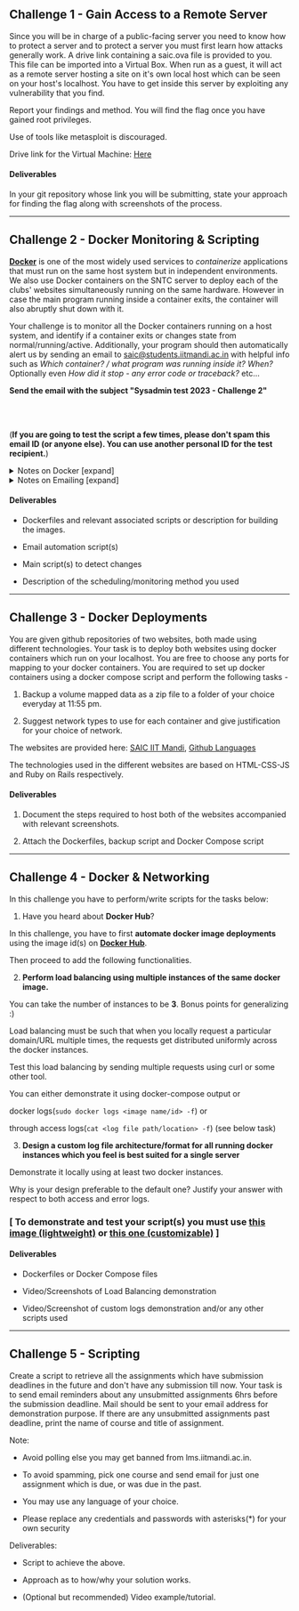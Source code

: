 ## Challenge 1 - Gain Access to a Remote Server

  
  

Since you will be in charge of a public-facing server you need to know how to protect a server and to protect a server you must first learn how attacks generally work. A drive link containing a saic.ova file is provided to you. This file can be imported into a Virtual Box. When run as a guest, it will act as a remote server hosting a site on it's own local host which can be seen on your host's localhost. You have to get inside this server by exploiting any vulnerability that you find.

  

Report your findings and method. You will find the flag once you have gained root privileges.

  

Use of tools like metasploit is discouraged.

  

Drive link for the Virtual Machine: [Here](https://drive.google.com/file/d/1DncHl1FfJnJfToHQWwuAMuEJkWQGN98f/view?usp=sharing)

  

#### Deliverables

  

In your git repository whose link you will be submitting, state your approach for finding the flag along with screenshots of the process.

  
  

-----------------------------------------------------

## Challenge 2 - Docker Monitoring & Scripting

  

[**Docker**](https://www.docker.com/resources/what-container/) is one of the most widely used services to _containerize_ applications that must run on the same host system but in independent environments. We also use Docker containers on the SNTC server to deploy each of the clubs' websites simultaneously running on the same hardware. However in case the main program running inside a container exits, the container will also abruptly shut down with it.

  

Your challenge is to monitor all the Docker containers running on a host system, and identify if a container exits or changes state from normal/running/active. Additionally, your program should then automatically alert us by sending an email to saic@students.iitmandi.ac.in with helpful info such as _Which container? / what program was running inside it? When?_ Optionally even _How did it stop - any error code or traceback?_ etc...<br>

**Send the email with the subject "Sysadmin test 2023 - Challenge 2"**

<br><br>

(**If you are going to test the script a few times, please don't spam this email ID (or anyone else). You can use another personal ID for the test recipient.**)

  

<details>

<summary>Notes on Docker [expand]</summary>

If you have never heard anything about how docker works before, here are 3 questions that may help guide you - <ul>

<li>What is an <i>Image</i> vs. <i>Container</i> ?</li>

<li>Virtual Environment (e.g. Python's venv or anaconda) <i>vs.</i> Container (Docker etc..) <i>vs.</i> a Virtual Machine (Oracle VBox, etc...)</li>

<li>What is a <code>Dockerfile</code> ?</li>

</ul>

<p>We aren't asking you to deploy any specific service/container in this problem. You can create your own Docker images of any kind, or even just pull some from the <a  href="https://hub.docker.com/search?q=">Docker Hub</a> and run those. Maybe you insert a script that automatically exits after some time, or you can stop the container manually during testing to check if your monitoring script works.</p>

</details>

  

<details>

<summary>Notes on Emailing [expand]</summary>

You will likely need credentials of a <i>trusted</i> SMTP server/relay to send email that will actually be accepted and downloaded to any inbox. You may use any service that is publicly available. There are free accounts on some mailing services that are feasible to create, or even Gmail allows you to use its SMTP relay, with some conditions. <b>Please do not allow your credentials to be leaked or appear in the code at any time, as you will need to make your Git repository public later! They can then be misused by anyone on the internet.</b> You can record a short video of the email script working and being received in your inbox so that we can see the script in action, or, instead document how to provide the credentials so that we can use our own and test it.

</details>

  
  

#### Deliverables

- Dockerfiles and relevant associated scripts or description for building the images.

- Email automation script(s)

- Main script(s) to detect changes

- Description of the scheduling/monitoring method you used

  
  

-----------------------------------------------------

## Challenge 3 - Docker Deployments

You are given github repositories of two websites, both made using different technologies. Your task is to deploy both websites using docker containers which run on your localhost. You are free to choose any ports for mapping to your docker containers. You are required to set up docker containers using a docker compose script and perform the following tasks -

1. Backup a volume mapped data as a zip file to a folder of your choice everyday at 11:55 pm.

2. Suggest network types to use for each container and give justification for your choice of network.

  

The websites are provided here: [SAIC IIT Mandi](https://github.com/KamandPrompt/SAIC-Website), [Github Languages](https://github.com/alex-benoit/github-languages.git)

  

The technologies used in the different websites are based on HTML-CSS-JS and Ruby on Rails respectively.

#### Deliverables

  

1. Document the steps required to host both of the websites accompanied with relevant screenshots.

2. Attach the Dockerfiles, backup script and Docker Compose script

  

-----------------------------------------------------

  

## Challenge 4 - Docker & Networking

  

In this challenge you have to perform/write scripts for the tasks below:<br>

1. Have you heard about **Docker Hub**?<br>

In this challenge, you have to first **automate docker image deployments** using the image id(s) on [**Docker Hub**](https://hub.docker.com/search?q=).<br>

Then proceed to add the following functionalities.

  

2.  **Perform load balancing using multiple instances of the same docker image.**<br>

You can take the number of instances to be **3**. Bonus points for generalizing :)<br>

Load balancing must be such that when you locally request a particular domain/URL multiple times, the requests get distributed uniformly across the docker instances.<br>

Test this load balancing by sending multiple requests using curl or some other tool.<br>

You can either demonstrate it using docker-compose output or <br>

docker logs(`sudo docker logs <image name/id> -f`) or <br>

through access logs(`cat <log file path/location> -f`) (see below task)<br>

  

3.  **Design a custom log file architecture/format for all running docker instances which you feel is best suited for a single server**<br>

Demonstrate it locally using at least two docker instances.<br>

Why is your design preferable to the default one? Justify your answer with respect to both access and error logs.<br>

### [ To demonstrate and test your script(s) you must use [this image (lightweight)](https://hub.docker.com/r/metavinayak/matrix) or [this one (customizable)](https://hub.docker.com/r/metavinayak/matrix-custom) ]

  

#### Deliverables

- Dockerfiles or Docker Compose files

- Video/Screenshots of Load Balancing demonstration

- Video/Screenshot of custom logs demonstration and/or any other scripts used

  
  

----------

## Challenge 5 - Scripting

Create a script to retrieve all the assignments which have submission deadlines in the future and don't have any submission till now. Your task is to send email reminders about any unsubmitted assignments 6hrs before the submission deadline. Mail should be sent to your email address for demonstration purpose. If there are any unsubmitted assignments past deadline, print the name of course and title of assignment.

  

Note:

- Avoid polling else you may get banned from lms.iitmandi.ac.in.

- To avoid spamming, pick one course and send email for just one assignment which is due, or was due in the past.

- You may use any language of your choice.

- Please replace any credentials and passwords with asterisks(*) for your own security

  

Deliverables:

- Script to achieve the above.

- Approach as to how/why your solution works.

- (Optional but recommended) Video example/tutorial.
